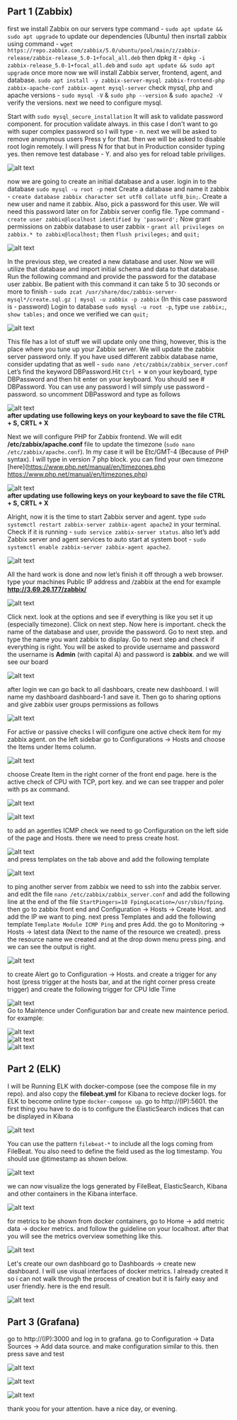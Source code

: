 ## Part 1 (Zabbix)  
first we install Zabbix on our servers type command - `sudo apt update && sudo apt upgrade` to update our dependencies (Ubuntu) then insrtall zabbix using command -  `wget https://repo.zabbix.com/zabbix/5.0/ubuntu/pool/main/z/zabbix-release/zabbix-release_5.0-1+focal_all.deb` then dpkg it - `dpkg -i zabbix-release_5.0-1+focal_all.deb` and `sudo apt update && sudo apt upgrade` once more now we will install Zabbix server, frontend, agent, and database. `sudo apt install -y zabbix-server-mysql zabbix-frontend-php zabbix-apache-conf zabbix-agent mysql-server` check mysql, php and apache versions - `sudo mysql -V` & `sudo php --version` & `sudo apache2 -V` verify the versions. next we need to configure mysql.  

Start with `sudo mysql_secure_installation` It will ask to validate password component. for procution validate always. in this case I don't want to go with super complex password so I will type - n. next we will be asked to remove anonymous users Press y for that. then we will be asked to disable root login remotely. I will press N for that but in Production consider typing yes. then remove test database - Y. and also yes for reload table priviliges.  

![alt text](https://s3.eu-central-1.amazonaws.com/task7.boi.done.yea/Part1.PNG)  

now we are going to create an initial database and a user. login in to the database `sudo mysql -u root -p` next Create a database and name it zabbix - `create database zabbix character set utf8 collate utf8_bin;`. Create a new user and name it zabbix. Also, pick a password for this user. We will need this password later on for Zabbix server config file. Type command - `create user zabbix@localhost identified by 'password';` Now grant permissions on zabbix database to user zabbix - `grant all privileges on zabbix.* to zabbix@localhost;` then `flush privileges;` and `quit;`  

![alt text](https://s3.eu-central-1.amazonaws.com/task7.boi.done.yea/Part2.PNG)  

In the previous step, we created a new database and user. Now we will utilize that database and import initial schema and data to that database. Run the following command and provide the password for the database user zabbix. Be patient with this command it can take 5 to 30 seconds or more to finish - `sudo zcat /usr/share/doc/zabbix-server-mysql*/create.sql.gz | mysql -u zabbix -p zabbix` (In this case password is - password) Login to database `sudo mysql -u root -p`, type `use zabbix;`, `show tables;` and once we verified we can `quit;`  

![alt text](https://s3.eu-central-1.amazonaws.com/task7.boi.done.yea/Part3.PNG)  

This file has a lot of stuff we will update only one thing, however, this is the place where you tune up your Zabbix server. We will update the zabbix server password only. If you have used different zabbix database name, consider updating that as well -  `sudo nano /etc/zabbix/zabbix_server.conf` Let’s find the keyword DBPassword.Hit `Ctrl + W` on your keyboard, type DBPassword and then hit enter on your keyboard. You should see # DBPassword. You can use any password I will simply use password - password. so uncomment DBPassword and type as follows  

![alt text](https://s3.eu-central-1.amazonaws.com/task7.boi.done.yea/Part4.PNG)  
__after updating use following keys on your keyboard to save the file CTRL + S, CRTL + X__  

Next we will configure PHP for Zabbix frontend. We will edit __/etc/zabbix/apache.conf__ file to update the timezone (`sudo nano  /etc/zabbix/apache.conf`). In my case it will be Etc/GMT-4 (Because of PHP syntax). I will type in version 7 php block. you can find your own timezone [here](https://www.php.net/manual/en/timezones.php https://www.php.net/manual/en/timezones.php)  

![alt text](https://s3.eu-central-1.amazonaws.com/task7.boi.done.yea/Part5.PNG)  
__after updating use following keys on your keyboard to save the file CTRL + S, CRTL + X__  

Alright, now it is the time to start Zabbix server and agent. type `sudo systemctl restart zabbix-server zabbix-agent apache2` in your terminal. Check if it is running - `sudo service zabbix-server status`. also let’s add Zabbix server and agent services to auto start at system boot - `sudo systemctl enable zabbix-server zabbix-agent apache2`.  

![alt text](https://s3.eu-central-1.amazonaws.com/task7.boi.done.yea/Part6.PNG)  

All the hard work is done and now let’s finish it off through a web browser. type your machines Public IP address and /zabbix at the end for example __http://3.69.26.177/zabbix/__  

![alt text](https://s3.eu-central-1.amazonaws.com/task7.boi.done.yea/Part7.PNG)  

Click next. look at the options and see if everything is like you set it up (especially timezone). Click on next step. Now here is important. check the name of the database and user, provide the password. Go to next step. and type the name you want zabbix to display. Go to next step and check if everything is right. You will be asked to provide username and password the username is __Admin__ (with capital A) and password is __zabbix__. and we will see our board  

![alt text](https://s3.eu-central-1.amazonaws.com/task7.boi.done.yea/Part9.PNG)

after login we can go back to all dashboars, create new dashboard. I will name my dashboard dashboard-1 and save it. Then go to sharing options and give zabbix user groups permissions as follows  

![alt text](https://s3.eu-central-1.amazonaws.com/task7.boi.done.yea/Part10.PNG)  

For active or passive checks I will configure one active check item for my zabbix agent. on the left sidebar go to Configurations -> Hosts and choose the Items under Items column.  

![alt text](https://s3.eu-central-1.amazonaws.com/task7.boi.done.yea/Part11.PNG)  

choose Create Item in the right corner of the front end page. here is the active check of CPU with TCP, port key. and we can see trapper and poler with ps ax command.

![alt text](https://s3.eu-central-1.amazonaws.com/task7.boi.done.yea/Part12.PNG)  

![alt text](https://s3.eu-central-1.amazonaws.com/task7.boi.done.yea/Part13.PNG)  

to add an agentles ICMP check we need to go Configuration on the left side of the page and Hosts. there we need to press create host.  

![alt text](https://s3.eu-central-1.amazonaws.com/task7.boi.done.yea/Part14.PNG)  
and press templates on the tab above and add the following template  

![alt text](https://s3.eu-central-1.amazonaws.com/task7.boi.done.yea/Part15.PNG)  

to ping another server from zabbix we need to ssh into the zabbix server. and edit the file `nano /etc/zabbix/zabbix_server.conf` and add the following line at the end of the file `StartPingers=10 FpingLocation=/usr/sbin/fping`. then go to zabbix front end and Configuration -> Hosts -> Create Host. and add the IP we want to ping. next press Templates and add the following template `Template Module ICMP Ping` and pres Add. the go to Monitoring -> Hosts -> latest data (Next to the name of the resource we created). press the resource name we created and at the drop down menu press ping. and we can see the output is right.

![alt text](https://s3.eu-central-1.amazonaws.com/task7.boi.done.yea/Part16.PNG)  

to create Alert go to Configuration -> Hosts. and create a trigger for any host (press trigger at the hosts bar, and at the right corner press create trigger) and create the following trigger for CPU Idle Time  

![alt text](https://s3.eu-central-1.amazonaws.com/task7.boi.done.yea/Part17.PNG)  
Go to Maintence under Configuration bar and create new maintence period. for example:  

![alt text](https://s3.eu-central-1.amazonaws.com/task7.boi.done.yea/Part18.PNG)  
![alt text](https://s3.eu-central-1.amazonaws.com/task7.boi.done.yea/Part19.PNG)  
![alt text](https://s3.eu-central-1.amazonaws.com/task7.boi.done.yea/Part20.PNG)  

## Part 2 (ELK)

I will be Running ELK with docker-compose (see the compose file in my repo). and also copy the __filebeat.yml__ for Kibana to recieve docker logs. for ELK to become online type `docker-compose up`. go to http://(IP):5601. the first thing you have to do is to configure the ElasticSearch indices that can be displayed in Kibana  

![alt text](https://s3.eu-central-1.amazonaws.com/task7.boi.done.yea/Part21.PNG)  

You can use the pattern `filebeat-*` to include all the logs coming from FileBeat. You also need to define the field used as the log timestamp. You should use @timestamp as shown below.  

![alt text](https://s3.eu-central-1.amazonaws.com/task7.boi.done.yea/Part22.PNG)  

we can now visualize the logs generated by FileBeat, ElasticSearch, Kibana and other containers in the Kibana interface.  

![alt text](https://s3.eu-central-1.amazonaws.com/task7.boi.done.yea/Part23.PNG)  

for metrics to be shown from docker containers, go to Home -> add metric data -> docker metrics. and follow the guideline on your localhost. after that you will see the metrics overview something like this.  

![alt text](https://s3.eu-central-1.amazonaws.com/task7.boi.done.yea/Part24.PNG)  

Let's create our own dashboard go to Dashboards -> create new dashboard. I will use visual interfaces of docker metrics. I already created it so i can not walk through the process of creation but it is fairly easy and user friendly. here is the end result.  

![alt text](https://s3.eu-central-1.amazonaws.com/task7.boi.done.yea/Part25.PNG)  

## Part 3 (Grafana)

go to http://(IP):3000 and log in to grafana. go to Configuration -> Data Sources -> Add data source. and make configuration similar to this. then press save and test  

![alt text](https://s3.eu-central-1.amazonaws.com/task7.boi.done.yea/Part25.PNG)  

![alt text](https://s3.eu-central-1.amazonaws.com/task7.boi.done.yea/Part25.PNG)   

![alt text](https://s3.eu-central-1.amazonaws.com/task7.boi.done.yea/Part25.PNG)  

thank yoou for your attention. have a nice day, or evening.